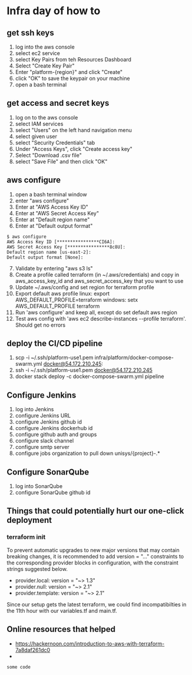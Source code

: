 # Infra day of how to

## get ssh keys

1. log into the aws console
1. select ec2 service
1. select Key Pairs from teh Resources Dashboard
1. Select "Create Key Pair"
1. Enter "platform-{region}" and click "Create"
1. click "OK" to save the keypair on your machine
1. open a bash terminal

## get access and secret keys

1. log on to the aws console
1. select IAM services
1. select "Users" on the left hand navigation menu
1. select given user
1. select "Security Credentials" tab
1. Under "Access Keys", click "Create access key"
1. Select "Download .csv file"
1. select "Save File" and then click "OK"

## aws configure

1. open a bash terminal window
2. enter "aws configure"
3. Enter at "AWS Access Key ID"
4. Enter at "AWS Secret Access Key"
5. Enter at "Default region name"
6. Enter at "Default output format"

```
$ aws configure
AWS Access Key ID [****************CI6A]:
AWS Secret Access Key [****************8c8U]:
Default region name [us-east-2]:
Default output format [None]:
```

7. Validate by entering "aws s3 ls"
8. Create a profile called terraform (in ~/.aws/credentials) and copy in aws_access_key_id and aws_secret_access_key that you want to use
9. Update ~/.aws/config and set region for terraform profile
10. Export default aws profile
    linux: export AWS_DEFAULT_PROFILE=terraform
    windows: setx AWS_DEFAULT_PROFILE terraform
11. Run 'aws configure' and keep all, except do set default aws region
12. Test aws config with 'aws ec2 describe-instances --profile terraform'. Should get no errors

## deploy the CI/CD pipeline

1.  scp -i ~/.ssh/platform-use1.pem infra/platform/docker-compose-swarm.yml docker@54.172.210.245:
2.  ssh -i ~/.ssh/platform-use1.pem docker@54.172.210.245
3.  docker stack deploy -c docker-compose-swarm.yml pipeline

## Configure Jenkins

1. log into Jenkins
2. configure Jenkins URL
3. configure Jenkins github id
4. configure Jenkins dockerhub id
5. configure github auth and groups
6. configure slack channel
7. configure smtp server
8. configure jobs organization to pull down unisys/{project}-.\*

## Configure SonarQube

1. log into SonarQube
2. configure SonarQube github id

## Things that could potentially hurt our one-click deployment

### terraform init

To prevent automatic upgrades to new major versions that may contain breaking
changes, it is recommended to add version = "..." constraints to the
corresponding provider blocks in configuration, with the constraint strings
suggested below.

- provider.local: version = "~> 1.3"
- provider.null: version = "~> 2.1"
- provider.template: version = "~> 2.1"

Since our setup gets the latest terraform, we could find incompatibilties in the 11th hour with our variables.tf and main.tf.

## Online resources that helped

- https://hackernoon.com/introduction-to-aws-with-terraform-7a8daf261dc0
-

```sh
some code
```
